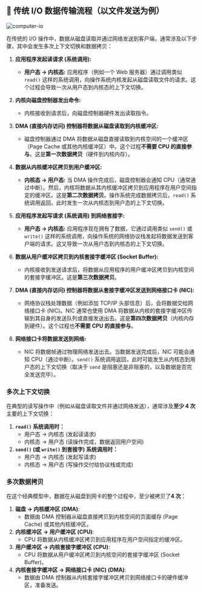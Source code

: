 ## 📘 传统 I/O 数据传输流程（以文件发送为例）

![computer-io](/image/computer/computer-io.png)

在传统的 I/O 操作中，数据从磁盘读取并通过网络发送到客户端，通常涉及以下步骤，其中会发生多次上下文切换和数据拷贝：

1.  **应用程序发起读请求 (系统调用):**
    * **用户态 -> 内核态:** 应用程序（例如一个 Web 服务器）通过调用类似 `read()` 这样的系统调用，向操作系统内核发起从磁盘读取文件的请求。这个过程会导致一次从用户态到内核态的上下文切换。

2.  **内核向磁盘控制器发出命令:**
    * 内核接收到请求后，向磁盘控制器硬件发出读取指令。

3.  **DMA (直接内存访问) 控制器将数据从磁盘读取到内核缓冲区:**
    * 磁盘控制器通过 DMA 将数据从磁盘直接读取到内核空间的一个缓冲区（Page Cache 或其他内核缓冲区）中。这个过程**不需要 CPU 的直接参与**。这是**第一次数据拷贝**（硬件到内核内存）。

4.  **数据从内核缓冲区拷贝到用户缓冲区:**
    * **内核态 -> 用户态:** 当 DMA 操作完成后，磁盘控制器会通知 CPU（通常通过中断）。然后，内核将数据从其内核缓冲区拷贝到应用程序在用户空间指定的缓冲区。这是**第二次数据拷贝**。操作系统完成数据拷贝后，`read()` 系统调用返回，此时发生一次从内核态到用户态的上下文切换。

5.  **应用程序发起写请求 (系统调用) 到网络套接字:**
    * **用户态 -> 内核态:** 应用程序现在拥有了数据，它通过调用类似 `send()` 或 `write()` 这样的系统调用，向操作系统的网络协议栈发起将数据发送到客户端的请求。这又导致一次从用户态到内核态的上下文切换。

6.  **数据从用户缓冲区拷贝到内核套接字缓冲区 (Socket Buffer):**
    * 内核接收到发送请求后，将数据从应用程序的用户缓冲区拷贝到内核空间的套接字缓冲区。这是**第三次数据拷贝**。

7.  **DMA (直接内存访问) 控制器将数据从套接字缓冲区发送到网络接口卡 (NIC):**
    * 网络协议栈处理数据（例如添加 TCP/IP 头部信息）后，会将数据交给网络接口卡 (NIC)。NIC 通常也使用 DMA 将数据从内核的套接字缓冲区传输到其自身的发送队列或直接发送出去。这是**第四次数据拷贝**（内核内存到硬件）。这个过程也**不需要 CPU 的直接参与**。

8.  **网络接口卡将数据发送到网络:**
    * NIC 将数据帧通过物理网络发送出去。当数据发送完成后，NIC 可能会通知 CPU（通过中断）。`send()` 系统调用返回，此时可能发生从内核态到用户态的上下文切换（取决于 `send` 是阻塞还是非阻塞的，以及数据是否完全发送完毕）。

### 多次上下文切换

在典型的读写操作中（例如从磁盘读取文件并通过网络发送），通常涉及**至少 4 次**主要的上下文切换：

1.  **`read()` 系统调用时：**
    * 用户态 -> 内核态 (发起读请求)
    * 内核态 -> 用户态 (读操作完成，数据返回用户空间)
2.  **`send()` (或 `write()` 到套接字) 系统调用时：**
    * 用户态 -> 内核态 (发起写请求)
    * 内核态 -> 用户态 (写操作交付给协议栈或完成)

### 多次数据拷贝

在这个经典模型中，数据在从磁盘到网卡的整个过程中，至少被拷贝了**4 次**：

1.  **磁盘 -> 内核缓冲区 (DMA)**:
    * 数据由 DMA 控制器从磁盘直接拷贝到内核空间的页面缓存 (Page Cache) 或其他内核缓冲区。
2.  **内核缓冲区 -> 用户缓冲区 (CPU)**:
    * CPU 将数据从内核缓冲区拷贝到应用程序在用户空间指定的缓冲区。
3.  **用户缓冲区 -> 内核套接字缓冲区 (CPU)**:
    * CPU 将数据从用户缓冲区拷贝到内核空间的套接字缓冲区 (Socket Buffer)。
4.  **内核套接字缓冲区 -> 网络接口卡 (NIC) (DMA)**:
    * 数据由 DMA 控制器从内核套接字缓冲区拷贝到网络接口卡的硬件缓冲区，准备发送。

